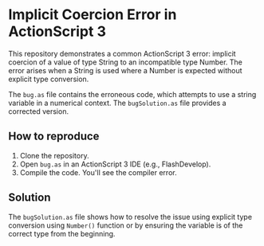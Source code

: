 # Implicit Coercion Error in ActionScript 3

This repository demonstrates a common ActionScript 3 error: implicit coercion of a value of type String to an incompatible type Number.  The error arises when a String is used where a Number is expected without explicit type conversion. 

The `bug.as` file contains the erroneous code, which attempts to use a string variable in a numerical context. The `bugSolution.as` file provides a corrected version.

## How to reproduce

1. Clone the repository.
2. Open `bug.as` in an ActionScript 3 IDE (e.g., FlashDevelop).
3. Compile the code.  You'll see the compiler error.

## Solution

The `bugSolution.as` file shows how to resolve the issue using explicit type conversion using `Number()` function or by ensuring the variable is of the correct type from the beginning. 